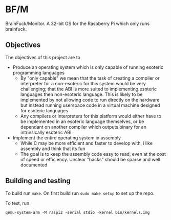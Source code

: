 # BF/M

BrainFuck/Monitor. A 32-bit OS for the Raspberry Pi which only runs brainfuck.

## Objectives

The objectives of this project are to
 - Produce an operating system which is only capable of running esoteric programming languages
   - By "only capable" we mean that the task of creating a compiler or interpreter for a non-esoteric for this system would be very challenging; that the ABI is more suited to implementing esoteric languages then non-esoteric language. This is likely to be implemented by not allowing code to run directly on the hardware but instead running userspace code in a virtual machine designed for esoteric languages
   - Any compilers or interpreters for this platform would either have to be implemented in an esoteric language themselves, or be dependant on another compiler which outputs binary for an intrinsically esoteric ABI.
 - Implement the entire operating system in assembly
   - While C may be more efficient and faster to develop with, i like assembly and think that its fun
   - The goal is to keep the assembly code easy to read, even at the cost of speed or efficiency. Unclear "hacks" should be sparse and well documented

## Building and testing

To build run `make`. On first build run `sudo make setup` to set up the repo.

To test, run

```
qemu-system-arm -M raspi2 -serial stdio -kernel bin/kernel7.img
```

